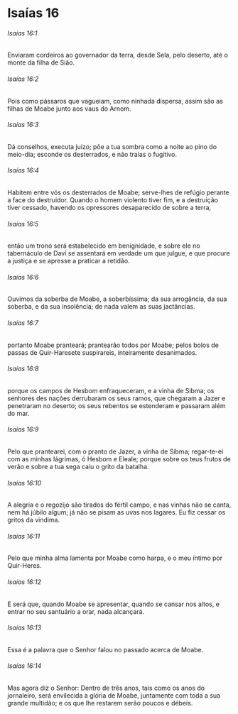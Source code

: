 # Isaías 16

###### Isaías 16:1

Enviaram cordeiros ao governador da terra, desde Sela, pelo deserto, até o monte da filha de Sião.

###### Isaías 16:2

Pois como pássaros que vagueiam, como ninhada dispersa, assim são as filhas de Moabe junto aos vaus do Arnom.

###### Isaías 16:3

Dá conselhos, executa juízo; põe a tua sombra como a noite ao pino do meio-dia; esconde os desterrados, e não traias o fugitivo.

###### Isaías 16:4

Habitem entre vós os desterrados de Moabe; serve-lhes de refúgio perante a face do destruidor. Quando o homem violento tiver fim, e a destruição tiver cessado, havendo os opressores desaparecido de sobre a terra,

###### Isaías 16:5

então um trono será estabelecido em benignidade, e sobre ele no tabernáculo de Davi se assentará em verdade um que julgue, e que procure a justiça e se apresse a praticar a retidão.

###### Isaías 16:6

Ouvimos da soberba de Moabe, a soberbíssima; da sua arrogância, da sua soberba, e da sua insolência; de nada valem as suas jactâncias.

###### Isaías 16:7

portanto Moabe pranteará; prantearão todos por Moabe; pelos bolos de passas de Quir-Haresete suspirareis, inteiramente desanimados.

###### Isaías 16:8

porque os campos de Hesbom enfraqueceram, e a vinha de Sibma; os senhores des nações derrubaram os seus ramos, que chegaram a Jazer e penetraram no deserto; os seus rebentos se estenderam e passaram além do mar.

###### Isaías 16:9

Pelo que prantearei, com o pranto de Jazer, a vinha de Sibma; regar-te-ei com as minhas lágrimas, ó Hesbom e Eleale; porque sobre os teus frutos de verão e sobre a tua sega caiu o grito da batalha.

###### Isaías 16:10

A alegria e o regozijo são tirados do fértil campo, e nas vinhas não se canta, nem há júbilo algum; já não se pisam as uvas nos lagares. Eu fiz cessar os gritos da vindima.

###### Isaías 16:11

Pelo que minha alma lamenta por Moabe como harpa, e o meu íntimo por Quir-Heres.

###### Isaías 16:12

E será que, quando Moabe se apresentar, quando se cansar nos altos, e entrar no seu santuário a orar, nada alcançará.

###### Isaías 16:13

Essa é a palavra que o Senhor falou no passado acerca de Moabe.

###### Isaías 16:14

Mas agora diz o Senhor: Dentro de três anos, tais como os anos do jornaleiro, será envilecida a glória de Moabe, juntamente com toda a sua grande multidão; e os que lhe restarem serão poucos e débeis.


